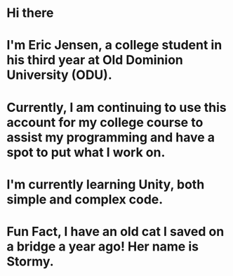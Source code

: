 # Hi there 
# I'm Eric Jensen, a college student in his third year at Old Dominion University (ODU). 
# Currently, I am continuing to use this account for my college course to assist my programming and have a spot to put what I work on. 
# I'm currently learning Unity, both simple and complex code. 
# Fun Fact, I have an old cat I saved on a bridge a year ago! Her name is Stormy.
